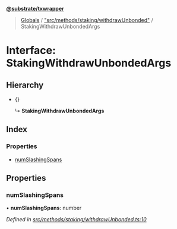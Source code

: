 **[@substrate/txwrapper](../README.md)**

> [Globals](../globals.md) / ["src/methods/staking/withdrawUnbonded"](../modules/_src_methods_staking_withdrawunbonded_.md) / StakingWithdrawUnbondedArgs

# Interface: StakingWithdrawUnbondedArgs

## Hierarchy

* {}

  ↳ **StakingWithdrawUnbondedArgs**

## Index

### Properties

* [numSlashingSpans](_src_methods_staking_withdrawunbonded_.stakingwithdrawunbondedargs.md#numslashingspans)

## Properties

### numSlashingSpans

•  **numSlashingSpans**: number

*Defined in [src/methods/staking/withdrawUnbonded.ts:10](https://github.com/paritytech/txwrapper/blob/f8d9b6f/src/methods/staking/withdrawUnbonded.ts#L10)*
